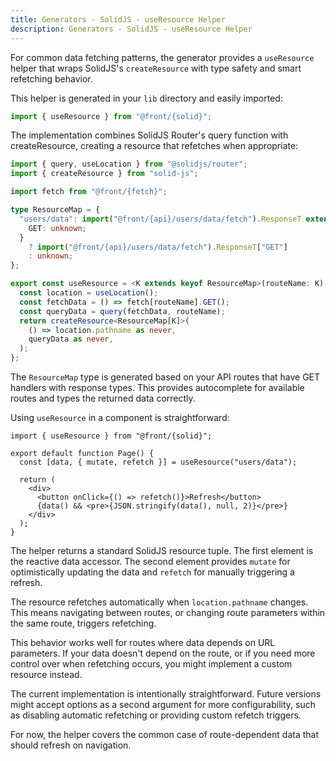 ```yaml
---
title: Generators - SolidJS - useResource Helper
description: Generators - SolidJS - useResource Helper
---
```


For common data fetching patterns,
the generator provides a `useResource` helper that wraps SolidJS's `createResource`
with type safety and smart refetching behavior.

This helper is generated in your `lib` directory and easily imported:

```ts
import { useResource } from "@front/{solid}";
```

The implementation combines SolidJS Router's query function with createResource,
creating a resource that refetches when appropriate:

```ts [lib/@front/{solid}/index.ts]
import { query, useLocation } from "@solidjs/router";
import { createResource } from "solid-js";

import fetch from "@front/{fetch}";

type ResourceMap = {
  "users/data": import("@front/{api}/users/data/fetch").ResponseT extends {
    GET: unknown;
  }
    ? import("@front/{api}/users/data/fetch").ResponseT["GET"]
    : unknown;
};

export const useResource = <K extends keyof ResourceMap>(routeName: K) => {
  const location = useLocation();
  const fetchData = () => fetch[routeName].GET();
  const queryData = query(fetchData, routeName);
  return createResource<ResourceMap[K]>(
    () => location.pathname as never,
    queryData as never,
  );
};
```

The `ResourceMap` type is generated based on your API routes
that have GET handlers with response types.
This provides autocomplete for available routes and types the returned data correctly.

Using `useResource` in a component is straightforward:

```tsx [pages/users/index.tsx]
import { useResource } from "@front/{solid}";

export default function Page() {
  const [data, { mutate, refetch }] = useResource("users/data");

  return (
    <div>
      <button onClick={() => refetch()}>Refresh</button>
      {data() && <pre>{JSON.stringify(data(), null, 2)}</pre>}
    </div>
  );
}
```

The helper returns a standard SolidJS resource tuple.
The first element is the reactive data accessor.
The second element provides `mutate` for optimistically updating the data
and `refetch` for manually triggering a refresh.

The resource refetches automatically when `location.pathname` changes.
This means navigating between routes, or changing route parameters within the same route,
triggers refetching.

This behavior works well for routes where data depends on URL parameters.
If your data doesn't depend on the route,
or if you need more control over when refetching occurs,
you might implement a custom resource instead.

The current implementation is intentionally straightforward.
Future versions might accept options as a second argument for more configurability,
such as disabling automatic refetching or providing custom refetch triggers.

For now, the helper covers the common case of route-dependent data
that should refresh on navigation.

